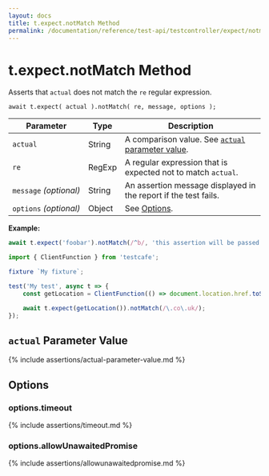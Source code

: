 ```yaml
---
layout: docs
title: t.expect.notMatch Method
permalink: /documentation/reference/test-api/testcontroller/expect/notmatch.html
---
```

# t.expect.notMatch Method

Asserts that `actual` does not match the `re` regular expression.

```text
await t.expect( actual ).notMatch( re, message, options );
```

Parameter              | Type                                              | Description
---------------------- | ------------------------------------------------- | ------------------------------------------------------------------------------------------------------------------
`actual`             | String | A comparison value. See [`actual` parameter value](#actual-parameter-value).
`re`             | RegExp | A regular expression that is expected not to match `actual`.
`message`&#160;*(optional)* | String   | An assertion message displayed in the report if the test fails.
`options`&#160;*(optional)* | Object   | See [Options](#options).

**Example:**

```js
await t.expect('foobar').notMatch(/^b/, 'this assertion will be passed');
```

```js
import { ClientFunction } from 'testcafe';

fixture `My fixture`;

test('My test', async t => {
    const getLocation = ClientFunction(() => document.location.href.toString());

    await t.expect(getLocation()).notMatch(/\.co\.uk/);
});
```

## `actual` Parameter Value

{% include assertions/actual-parameter-value.md %}

## Options

### options.timeout

{% include assertions/timeout.md %}

### options.allowUnawaitedPromise

{% include assertions/allowunawaitedpromise.md %}
